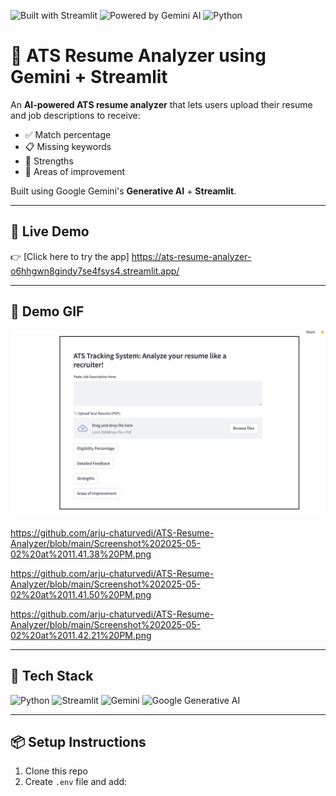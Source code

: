 ![Built with Streamlit](https://img.shields.io/badge/Built%20with-Streamlit-ff4b4b?logo=streamlit)
![Powered by Gemini AI](https://img.shields.io/badge/Powered%20by-Gemini%20Pro-blueviolet?logo=google)
![Python](https://img.shields.io/badge/Python-3.10+-blue?logo=python)

# 📄 ATS Resume Analyzer using Gemini + Streamlit

An **AI-powered ATS resume analyzer** that lets users upload their resume and job descriptions to receive:
- ✅ Match percentage
- 📋 Missing keywords
- 💪 Strengths
- 🔧 Areas of improvement

Built using Google Gemini's **Generative AI** + **Streamlit**.

---

## 🚀 Live Demo

👉 [Click here to try the app] https://ats-resume-analyzer-o6hhgwn8gindy7se4fsys4.streamlit.app/

---

## 📸 Demo GIF

![Demo](https://github.com/arju-chaturvedi/ATS-Resume-Analyzer/blob/main/Screenshot%202025-04-25%20at%201.00.08%20PM.png)

https://github.com/arju-chaturvedi/ATS-Resume-Analyzer/blob/main/Screenshot%202025-05-02%20at%2011.41.38%20PM.png

https://github.com/arju-chaturvedi/ATS-Resume-Analyzer/blob/main/Screenshot%202025-05-02%20at%2011.41.50%20PM.png

https://github.com/arju-chaturvedi/ATS-Resume-Analyzer/blob/main/Screenshot%202025-05-02%20at%2011.42.21%20PM.png


---

## 🧰 Tech Stack

![Python](https://img.shields.io/badge/Python-3776AB?style=for-the-badge&logo=python&logoColor=white)
![Streamlit](https://img.shields.io/badge/Streamlit-FF4B4B?style=for-the-badge&logo=streamlit&logoColor=white)
![Gemini](https://img.shields.io/badge/Gemini-API-blue?style=for-the-badge)
![Google Generative AI](https://img.shields.io/badge/Google%20Generative%20AI-4285F4?style=for-the-badge&logo=google&logoColor=white)

---

## 📦 Setup Instructions

1. Clone this repo  
2. Create `.env` file and add:
